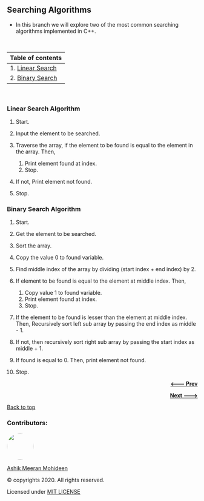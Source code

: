 ## Searching Algorithms
- In this branch we will explore two of the most common searching algorithms implemented in C++.

<br />

| Table of contents |
| ----------------- |
| 1. [Linear Search](#linear-search-algorithm) |
| 2. [Binary Search](#binary-search-algorithm) |

<br />

### Linear Search Algorithm  
  1. Start. 

  1. Input the element to be searched. 
  1. Traverse the array, if the element to be found is equal to the element in the array. Then, 
      1. Print element found at index. 
      1. Stop. 
  1. If not, Print element not found. 
  1. Stop. 


### Binary Search Algorithm 
  1. Start.

  1. Get the element to be searched. 
  1. Sort the array. 
  1. Copy the value 0 to found variable. 
  1. Find middle index of the array by dividing (start index + end index) by 2. 
  1. If element to be found is equal to the element at middle index. Then, 
      1. Copy value 1 to found variable. 
      1. Print element found at index. 
      1. Stop. 
  1. If the element to be found is lesser than the element at middle index. Then, Recursively sort left sub array by passing the end index as middle - 1. 
  1. If not, then recursively sort right sub array by passing the start index as middle + 1. 
  1. If found is equal to 0. Then, print element not found. 
  1. Stop. 

<p>
  <p align="right">
    <a href="https://github.com/ASHIK11ab/Data-structures-algorithms-in-CPP/tree/sorting-algorithms">
      <strong> <--- Prev </strong>
    </a>
  </p>
  <p align="right">
    <a href="https://github.com/ASHIK11ab/Data-structures-algorithms-in-CPP/tree/list-using-arrays">
      <strong> Next ---> </strong>
    </a>
  </p>
</p>

[Back to top](#searching-algorithms)

### Contributors:
<a href="https://github.com/ASHIK11ab">
  <img style="border-radius: 50px" src="https://avatars2.githubusercontent.com/u/58099865?s=460&u=dc835e2281a9265edf2b48059f1c8151be89a1b1&v=4" width="70px" height = "70px"> 
</a> 

[Ashik Meeran Mohideen](https://github.com/ASHIK11ab)

&copy; copyrights 2020. All rights reserved.

Licensed under [MIT LICENSE](https://github.com/ASHIK11ab/Data-structures-algorithms-in-CPP/blob/main/LICENSE)